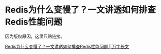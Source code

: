 # Redis为什么变慢了？一文讲透如何排查Redis性能问题

因为版权原因，这里只贴链接。

[Redis为什么变慢了？一文讲透如何排查Redis性能问题 | 万字长文](http://kaito-kidd.com/2021/01/23/redis-slow-latency-analysis/)
